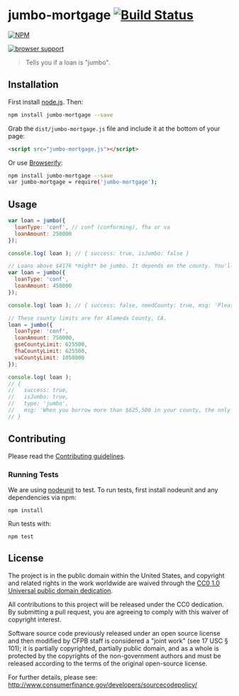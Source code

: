 # jumbo-mortgage [![Build Status](https://secure.travis-ci.org/cfpb/jumbo-mortgage.png?branch=master)](http://travis-ci.org/cfpb/jumbo-mortgage)

[![NPM](https://nodei.co/npm/jumbo-mortgage.png?downloads=true)](https://nodei.co/npm/jumbo-mortgage/)

[![browser support](https://ci.testling.com/cfpb/jumbo-mortgage.png)
](https://ci.testling.com/cfpb/jumbo-mortgage)

> Tells you if a loan is "jumbo".

## Installation

First install [node.js](http://nodejs.org/). Then:

```sh
npm install jumbo-mortgage --save
```

Grab the `dist/jumbo-mortgage.js` file and include it at the bottom of your page:

```html
<script src="jumbo-mortgage.js"></script>
```

Or use [Browserify](http://browserify.org/):

```sh
npm install jumbo-mortgage --save
var jumbo-mortgage = require('jumbo-mortgage');
```

## Usage

```javascript
var loan = jumbo({
  loanType: 'conf', // conf (conforming), fha or va
  loanAmount: 250000
});

console.log( loan ); // { success: true, isJumbo: false }
```

```javascript
// Loans above $417k *might* be jumbo. It depends on the county. You'll need to provide county limits.
var loan = jumbo({
  loanType: 'conf',
  loanAmount: 450000
});

console.log( loan ); // { success: false, needCounty: true, msg: 'Please provide county limits.' }
```

```javascript
// These county limits are for Alameda County, CA.
loan = jumbo({
  loanType: 'conf',
  loanAmount: 750000,
  gseCountyLimit: 625500,
  fhaCountyLimit: 625500,
  vaCountyLimit: 1050000
});

console.log( loan );
// {
//   success: true,
//   isJumbo: true,
//   type: 'jumbo',
//   msg: 'When you borrow more than $625,500 in your county, the only loan type available to you is a jumbo (non-conforming) loan.'
// }
```

## Contributing

Please read the [Contributing guidelines](CONTRIBUTING.md).

### Running Tests

We are using [nodeunit](https://github.com/caolan/nodeunit) to test. To run tests, first install nodeunit and any dependencies via npm:

```
npm install
```

Run tests with:

```
npm test
```

## License

The project is in the public domain within the United States, and
copyright and related rights in the work worldwide are waived through
the [CC0 1.0 Universal public domain dedication](http://creativecommons.org/publicdomain/zero/1.0/).

All contributions to this project will be released under the CC0
dedication. By submitting a pull request, you are agreeing to comply
with this waiver of copyright interest.

Software source code previously released under an open source license and then modified by CFPB staff is considered a "joint work" (see 17 USC § 101); it is partially copyrighted, partially public domain, and as a whole is protected by the copyrights of the non-government authors and must be released according to the terms of the original open-source license.

For further details, please see: http://www.consumerfinance.gov/developers/sourcecodepolicy/